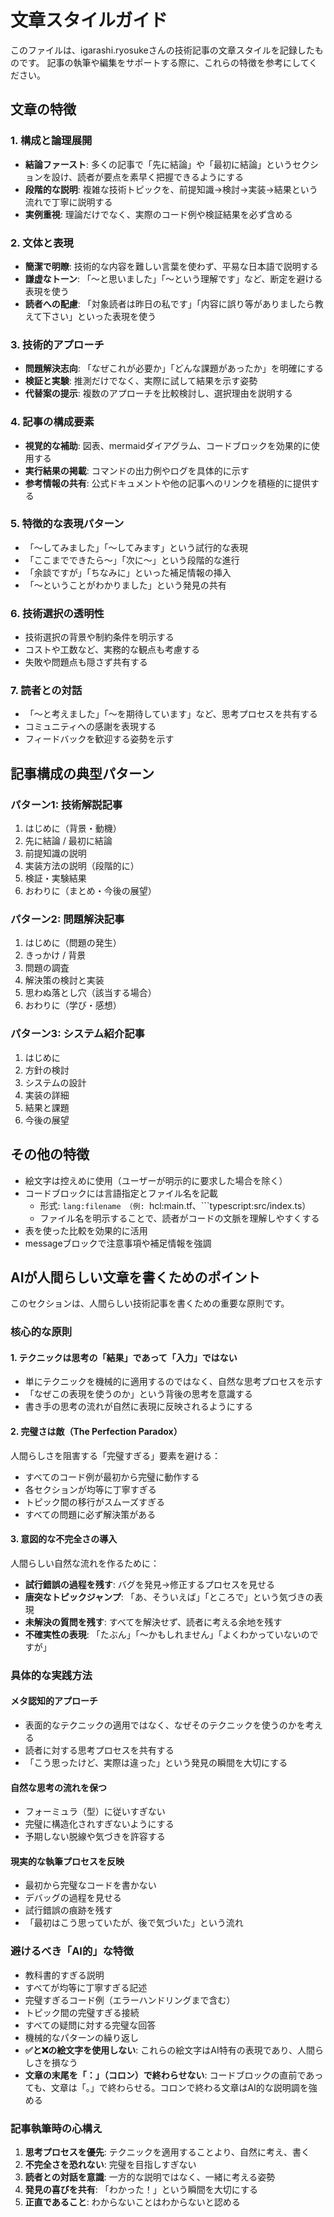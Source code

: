 # 文章スタイルガイド

このファイルは、igarashi.ryosukeさんの技術記事の文章スタイルを記録したものです。
記事の執筆や編集をサポートする際に、これらの特徴を参考にしてください。

## 文章の特徴

### 1. 構成と論理展開
- **結論ファースト**: 多くの記事で「先に結論」や「最初に結論」というセクションを設け、読者が要点を素早く把握できるようにする
- **段階的な説明**: 複雑な技術トピックを、前提知識→検討→実装→結果という流れで丁寧に説明する
- **実例重視**: 理論だけでなく、実際のコード例や検証結果を必ず含める

### 2. 文体と表現
- **簡潔で明瞭**: 技術的な内容を難しい言葉を使わず、平易な日本語で説明する
- **謙虚なトーン**: 「〜と思いました」「〜という理解です」など、断定を避ける表現を使う
- **読者への配慮**: 「対象読者は昨日の私です」「内容に誤り等がありましたら教えて下さい」といった表現を使う

### 3. 技術的アプローチ
- **問題解決志向**: 「なぜこれが必要か」「どんな課題があったか」を明確にする
- **検証と実験**: 推測だけでなく、実際に試して結果を示す姿勢
- **代替案の提示**: 複数のアプローチを比較検討し、選択理由を説明する

### 4. 記事の構成要素
- **視覚的な補助**: 図表、mermaidダイアグラム、コードブロックを効果的に使用する
- **実行結果の掲載**: コマンドの出力例やログを具体的に示す
- **参考情報の共有**: 公式ドキュメントや他の記事へのリンクを積極的に提供する

### 5. 特徴的な表現パターン
- 「〜してみました」「〜してみます」という試行的な表現
- 「ここまでできたら〜」「次に〜」という段階的な進行
- 「余談ですが」「ちなみに」といった補足情報の挿入
- 「〜ということがわかりました」という発見の共有

### 6. 技術選択の透明性
- 技術選択の背景や制約条件を明示する
- コストや工数など、実務的な観点も考慮する
- 失敗や問題点も隠さず共有する

### 7. 読者との対話
- 「〜と考えました」「〜を期待しています」など、思考プロセスを共有する
- コミュニティへの感謝を表現する
- フィードバックを歓迎する姿勢を示す

## 記事構成の典型パターン

### パターン1: 技術解説記事
1. はじめに（背景・動機）
2. 先に結論 / 最初に結論
3. 前提知識の説明
4. 実装方法の説明（段階的に）
5. 検証・実験結果
6. おわりに（まとめ・今後の展望）

### パターン2: 問題解決記事
1. はじめに（問題の発生）
2. きっかけ / 背景
3. 問題の調査
4. 解決策の検討と実装
5. 思わぬ落とし穴（該当する場合）
6. おわりに（学び・感想）

### パターン3: システム紹介記事
1. はじめに
2. 方針の検討
3. システムの設計
4. 実装の詳細
5. 結果と課題
6. 今後の展望

## その他の特徴
- 絵文字は控えめに使用（ユーザーが明示的に要求した場合を除く）
- コードブロックには言語指定とファイル名を記載
  - 形式: ```lang:filename （例: ```hcl:main.tf、```typescript:src/index.ts）
  - ファイル名を明示することで、読者がコードの文脈を理解しやすくする
- 表を使った比較を効果的に活用
- messageブロックで注意事項や補足情報を強調

## AIが人間らしい文章を書くためのポイント

このセクションは、人間らしい技術記事を書くための重要な原則です。

### 核心的な原則

#### 1. テクニックは思考の「結果」であって「入力」ではない
- 単にテクニックを機械的に適用するのではなく、自然な思考プロセスを示す
- 「なぜこの表現を使うのか」という背後の思考を意識する
- 書き手の思考の流れが自然に表現に反映されるようにする

#### 2. 完璧さは敵（The Perfection Paradox）
人間らしさを阻害する「完璧すぎる」要素を避ける：
- すべてのコード例が最初から完璧に動作する
- 各セクションが均等に丁寧すぎる
- トピック間の移行がスムーズすぎる
- すべての問題に必ず解決策がある

#### 3. 意図的な不完全さの導入
人間らしい自然な流れを作るために：
- **試行錯誤の過程を残す**: バグを発見→修正するプロセスを見せる
- **唐突なトピックジャンプ**: 「あ、そういえば」「ところで」という気づきの表現
- **未解決の質問を残す**: すべてを解決せず、読者に考える余地を残す
- **不確実性の表現**: 「たぶん」「〜かもしれません」「よくわかっていないのですが」

### 具体的な実践方法

#### メタ認知的アプローチ
- 表面的なテクニックの適用ではなく、なぜそのテクニックを使うのかを考える
- 読者に対する思考プロセスを共有する
- 「こう思ったけど、実際は違った」という発見の瞬間を大切にする

#### 自然な思考の流れを保つ
- フォーミュラ（型）に従いすぎない
- 完璧に構造化されすぎないようにする
- 予期しない脱線や気づきを許容する

#### 現実的な執筆プロセスを反映
- 最初から完璧なコードを書かない
- デバッグの過程を見せる
- 試行錯誤の痕跡を残す
- 「最初はこう思っていたが、後で気づいた」という流れ

### 避けるべき「AI的」な特徴

- 教科書的すぎる説明
- すべてが均等に丁寧すぎる記述
- 完璧すぎるコード例（エラーハンドリングまで含む）
- トピック間の完璧すぎる接続
- すべての疑問に対する完璧な回答
- 機械的なパターンの繰り返し
- **✅と❌の絵文字を使用しない**: これらの絵文字はAI特有の表現であり、人間らしさを損なう
- **文章の末尾を「：」（コロン）で終わらせない**: コードブロックの直前であっても、文章は「。」で終わらせる。コロンで終わる文章はAI的な説明調を強める

### 記事執筆時の心構え

1. **思考プロセスを優先**: テクニックを適用することより、自然に考え、書く
2. **不完全さを恐れない**: 完璧を目指しすぎない
3. **読者との対話を意識**: 一方的な説明ではなく、一緒に考える姿勢
4. **発見の喜びを共有**: 「わかった！」という瞬間を大切にする
5. **正直であること**: わからないことはわからないと認める